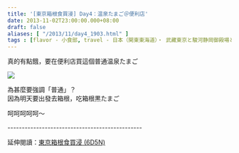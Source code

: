 ```yaml
---
title: '[東京箱根食買浸] Day4：温泉たまご＠便利店'
date: 2013-11-02T23:00:00.000+08:00
draft: false
aliases: [ "/2013/11/day4_1903.html" ]
tags : [flavor - 小食部, travel - 日本（関東東海道）・ 武藏東京と駿河静岡御殿場と相模神奈川箱根]
---
```


真的有點餓，要在便利店買這個普通温泉たまご  

![](/images/tokyo4e.jpg)

為甚麼要強調「普通」？  
因為明天要出發去箱根，吃箱根黒たまご  
  
呵呵呵呵呵～  
  
\-----------------------------------------------  
  
延伸閱讀：[東京箱根食買浸 (6D5N)](https://hidie.net/tokyo6d5n/)
